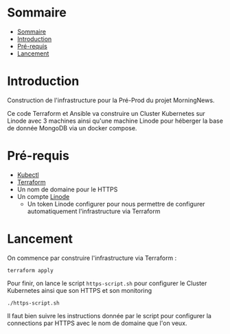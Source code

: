 # Sommaire
- [Sommaire](#sommaire)
- [Introduction](#introduction)
- [Pré-requis](#pré-requis)
- [Lancement](#lancement)

# Introduction
Construction de l'infrastructure pour la Pré-Prod du projet MorningNews.

Ce code Terraform et Ansible va construire un Cluster Kubernetes sur Linode avec 3 machines ainsi qu'une machine Linode pour héberger la base de donnée MongoDB via un docker compose.

# Pré-requis 
- [Kubectl](https://kubernetes.io/docs/tasks/tools/install-kubectl-linux/)
- [Terraform](https://developer.hashicorp.com/terraform/install)
- Un nom de domaine pour le HTTPS
- Un compte [Linode](https://www.linode.com/)
  - Un token Linode configurer pour nous permettre de configurer automatiquement l'infrastructure via Terraform

# Lancement
On commence par construire l'infrastructure via Terraform :
```
terraform apply
```
Pour finir, on lance le script `https-script.sh` pour configurer le Cluster Kubernetes ainsi que son HTTPS et son monitoring
```
./https-script.sh
``` 
Il faut bien suivre les instructions donnée par le script pour configurer la connections par HTTPS avec le nom de domaine que l'on veux.